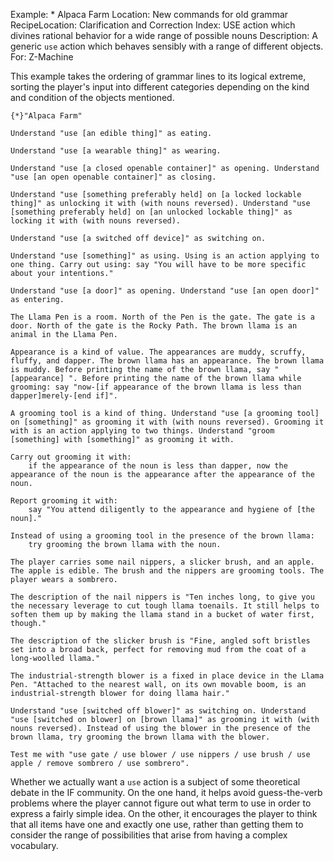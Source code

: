 Example: * Alpaca Farm
Location: New commands for old grammar
RecipeLocation: Clarification and Correction
Index: USE action which divines rational behavior for a wide range of possible nouns
Description: A generic ``use`` action which behaves sensibly with a range of different objects.
For: Z-Machine

  
This example takes the ordering of grammar lines to its logical extreme, sorting the player's input into different categories depending on the kind and condition of the objects mentioned.

  

``` inform7
{*}"Alpaca Farm"

Understand "use [an edible thing]" as eating.

Understand "use [a wearable thing]" as wearing.

Understand "use [a closed openable container]" as opening. Understand "use [an open openable container]" as closing.

Understand "use [something preferably held] on [a locked lockable thing]" as unlocking it with (with nouns reversed). Understand "use [something preferably held] on [an unlocked lockable thing]" as locking it with (with nouns reversed).

Understand "use [a switched off device]" as switching on.

Understand "use [something]" as using. Using is an action applying to one thing. Carry out using: say "You will have to be more specific about your intentions."

Understand "use [a door]" as opening. Understand "use [an open door]" as entering.

The Llama Pen is a room. North of the Pen is the gate. The gate is a door. North of the gate is the Rocky Path. The brown llama is an animal in the Llama Pen.

Appearance is a kind of value. The appearances are muddy, scruffy, fluffy, and dapper. The brown llama has an appearance. The brown llama is muddy. Before printing the name of the brown llama, say "[appearance] ". Before printing the name of the brown llama while grooming: say "now-[if appearance of the brown llama is less than dapper]merely-[end if]".

A grooming tool is a kind of thing. Understand "use [a grooming tool] on [something]" as grooming it with (with nouns reversed). Grooming it with is an action applying to two things. Understand "groom [something] with [something]" as grooming it with.

Carry out grooming it with:
	if the appearance of the noun is less than dapper, now the appearance of the noun is the appearance after the appearance of the noun.

Report grooming it with:
	say "You attend diligently to the appearance and hygiene of [the noun]."

Instead of using a grooming tool in the presence of the brown llama:
	try grooming the brown llama with the noun.

The player carries some nail nippers, a slicker brush, and an apple. The apple is edible. The brush and the nippers are grooming tools. The player wears a sombrero.

The description of the nail nippers is "Ten inches long, to give you the necessary leverage to cut tough llama toenails. It still helps to soften them up by making the llama stand in a bucket of water first, though."

The description of the slicker brush is "Fine, angled soft bristles set into a broad back, perfect for removing mud from the coat of a long-woolled llama."

The industrial-strength blower is a fixed in place device in the Llama Pen. "Attached to the nearest wall, on its own movable boom, is an industrial-strength blower for doing llama hair."

Understand "use [switched off blower]" as switching on. Understand "use [switched on blower] on [brown llama]" as grooming it with (with nouns reversed). Instead of using the blower in the presence of the brown llama, try grooming the brown llama with the blower.

Test me with "use gate / use blower / use nippers / use brush / use apple / remove sombrero / use sombrero".
```

  
Whether we actually want a ``use`` action is a subject of some theoretical debate in the IF community. On the one hand, it helps avoid guess-the-verb problems where the player cannot figure out what term to use in order to express a fairly simple idea. On the other, it encourages the player to think that all items have one and exactly one use, rather than getting them to consider the range of possibilities that arise from having a complex vocabulary.

